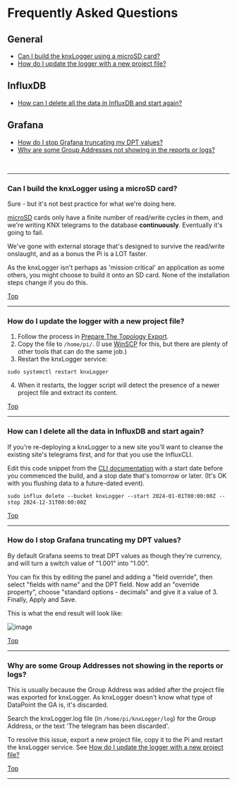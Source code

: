 # Frequently Asked Questions

## General
- [Can I build the knxLogger using a microSD card?](/docs/FAQ.md#can-i-build-the-knxlogger-using-a-microsd-card)
- [How do I update the logger with a new project file?](/docs/FAQ.md#how-do-i-update-the-logger-with-a-new-project-file)

## InfluxDB
- [How can I delete all the data in InfluxDB and start again?](/docs/FAQ.md#how-can-i-delete-all-the-data-in-influxdb-and-start-again)

## Grafana
- [How do I stop Grafana truncating my DPT values?](/docs/FAQ.md#how-do-i-stop-grafana-truncating-my-dpt-values)
- [Why are some Group Addresses not showing in the reports or logs?](/docs/FAQ.md#why-are-some-group-addresses-not-showing-in-the-reports-or-logs)

<br/>
<hr/>

### Can I build the knxLogger using a microSD card?

Sure - but it's not best practice for what we're doing here.

[microSD](https://simple.wikipedia.org/wiki/MicroSD) cards only have a finite number of read/write cycles in them, and we're writing KNX telegrams to the database **continuously**. Eventually it's going to fail.

We've gone with external storage that's designed to survive the read/write onslaught, and as a bonus the Pi is a LOT faster.

As the knxLogger isn't perhaps as 'mission critical' an application as some others, you might choose to build it onto an SD card. None of the installation steps change if you do this.

[Top](/docs/FAQ.md#frequently-asked-questions)

<hr>

### How do I update the logger with a new project file?

1. Follow the process in [Prepare The Topology Export](/docs/step1-prepare-the-topology-export.md).
2. Copy the file to `/home/pi/`. (I use [WinSCP](https://winscp.net/) for this, but there are plenty of other tools that can do the same job.)
3. Restart the knxLogger service:

```text
sudo systemctl restart knxLogger
```
4. When it restarts, the logger script will detect the presence of a newer project file and extract its content.

[Top](/docs/FAQ.md#frequently-asked-questions)

<hr>


### How can I delete all the data in InfluxDB and start again?

If you're re-deploying a knxLogger to a new site you'll want to cleanse the existing site's telegrams first, and for that you use the InfluxCLI.

Edit this code snippet from the [CLI documentation](https://docs.influxdata.com/influxdb/cloud/write-data/delete-data/) with a start date before you commenced the build, and a stop date that's tomorrow or later. (It's OK with you flushing data to a future-dated event).

```text
sudo influx delete --bucket knxLogger --start 2024-01-01T00:00:00Z --stop 2024-12-31T00:00:00Z
```

[Top](/docs/FAQ.md#frequently-asked-questions)

<hr>


### How do I stop Grafana truncating my DPT values?

By default Grafana seems to treat DPT values as though they're currency, and will turn a switch value of "1.001" into "1.00".

You can fix this by editing the panel and adding a "field override", then select "fields with name" and the DPT field. Now add an "override property", choose "standard options - decimals" and give it a value of 3. Finally, Apply and Save.

This is what the end result will look like:

![image](https://github.com/user-attachments/assets/b783f5bd-cd51-44c1-9a51-ae0bef4e08de)


[Top](/docs/FAQ.md#frequently-asked-questions)
<hr>

### Why are some Group Addresses not showing in the reports or logs?

This is usually because the Group Address was added after the project file was exported for knxLogger. As knxLogger doesn't know what type of DataPoint the GA is, it's discarded.

Search the knxLogger.log file (in `/home/pi/knxLogger/log`) for the Group Address, or the text 'The telegram has been discarded'.

To resolve this issue, export a new project file, copy it to the Pi and restart the knxLogger service. See [How do I update the logger with a new project file?](/docs/FAQ.md#How-do-i-update-the-logger-with-a-new-project-file)

[Top](/docs/FAQ.md#frequently-asked-questions)
<hr>
